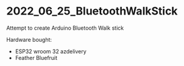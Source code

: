 # 2022_06_25_BluetoothWalkStick
Attempt to create Arduino Bluetooth Walk stick

Hardware bought:
- ESP32 wroom 32 azdelivery
- Feather Bluefruit
